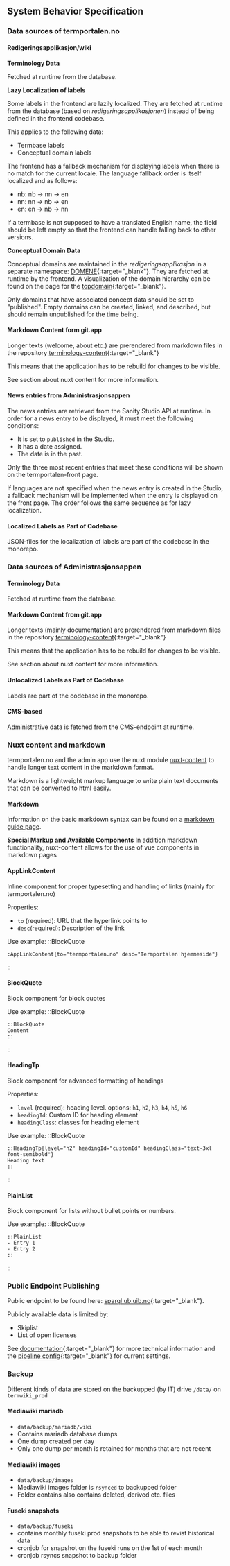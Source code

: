## System Behavior Specification

### Data sources of termportalen.no
#### Redigeringsapplikasjon/wiki
**Terminology Data**

Fetched at runtime from the database.

**Lazy Localization of labels**

Some labels in the frontend are lazily localized. They are fetched at
runtime from the database (based on _redigeringsapplikasjonen_) instead of
being defined in the frontend codebase.

This applies to the following data:

- Termbase labels
- Conceptual domain labels

The frontend has a fallback mechanism for displaying labels when there
is no match for the current locale. The language fallback order is
itself localized and as follows:

- nb: nb -> nn -> en
- nn: nn -> nb -> en
- en: en -> nb -> nn

If a termbase is not supposed to have a translated English name, the
field should be left empty so that the frontend can handle falling
back to other versions.

**Conceptual Domain Data**

Conceptual domains are maintained in the _redigeringsapplikasjon_ in a
separate namespace:
[DOMENE](https://wiki.terminologi.no/index.php?title=DOMENE:DOMENE){:target="\_blank"}.
They are fetched at runtime by the frontend. A visualization of the
domain hierarchy can be found on the page for the
[topdomain](https://wiki.terminologi.no/index.php?title=DOMENE:Toppdomene){:target="\_blank"}.

Only domains that have associated concept data should be set to
"published". Empty domains can be created, linked, and described, but
should remain unpublished for the time being.

#### Markdown Content form git.app
Longer texts (welcome, about etc.) are prerendered from markdown files
in the repository
[terminology-content](https://git.app.uib.no/spraksamlingane/terminologi/terminologi-content/-/tree/main/web){:target="\_blank"}

This means that the application has to be rebuild for changes to be visible.

See section about nuxt content for more information.

#### News entries from Administrasjonsappen
The news entries are retrieved from the Sanity Studio API at runtime. In order for a news entry to be displayed, it must meet the following conditions:
- It is set to `published` in the Studio.
- It has a date assigned.
- The date is in the past.

Only the three most recent entries that meet these conditions will be shown on the termportalen-front page.

If languages are not specified when the news entry is created in the Studio, a fallback mechanism will be implemented when the entry is displayed on the front page. The order follows the same sequence as for lazy localization.

#### Localized Labels as Part of Codebase
JSON-files for the localization of labels are part of the codebase in
the monorepo.

### Data sources of Administrasjonsappen
#### Terminology Data

Fetched at runtime from the database.

#### Markdown Content from git.app
Longer texts (mainly documentation) are prerendered from markdown
files in the repository
[terminology-content](https://git.app.uib.no/spraksamlingane/terminologi/terminologi-content/-/tree/main/admin){:target="\_blank"}

This means that the application has to be rebuild for changes to be visible.

See section about nuxt content for more information.

#### Unlocalized Labels as Part of Codebase
Labels are part of the codebase in the monorepo.


#### CMS-based
Administrative data is fetched from the CMS-endpoint at runtime.

### Nuxt content and markdown
termportalen.no and the admin app use the nuxt module
[nuxt-content](https://content.nuxt.com/) to handle longer text
content in the markdown format.

Markdown is a lightweight markup language to write plain text
documents that can be converted to html easily.

#### Markdown
Information on the basic markdown syntax can be found on a [markdown
guide page](https://www.markdownguide.org/cheat-sheet/).

**Special Markup and Available Components**
In addition markdown functionality, nuxt-content allows for the use of
vue components in markdown pages

#### AppLinkContent
Inline component for proper typesetting and handling of links (mainly for termportalen.no)

Properties:
- ``to`` (required): URL that the hyperlink points to
- ``desc``(required): Description of the link

Use example:
::BlockQuote
```
:AppLinkContent{to="termportalen.no" desc="Termportalen hjemmeside"}
```
::

#### BlockQuote
Block component for block quotes

Use example:
::BlockQuote
```
::BlockQuote
Content
::
```
::

#### HeadingTp
Block component for advanced formatting of headings

Properties:
- ``level`` (required): heading level. options: ``h1``, ``h2``, ``h3``, ``h4``, ``h5``, ``h6``
- ``headingId``: Custom ID for heading element
- ``headingClass``: classes for heading element

Use example:
::BlockQuote
```
::HeadingTp{level="h2" headingId="customId" headingClass="text-3xl font-semibold"}
Heading text
::
```
::

#### PlainList
Block component for lists without bullet points or numbers.

Use example:
::BlockQuote
```
::PlainList
- Entry 1
- Entry 2
::
```
::

### Public Endpoint Publishing

Public endpoint to be found here: [sparql.ub.uib.no](https://sparql.ub.uib.no){:target="\_blank"}.

Publicly available data is limited by:

- Skiplist
- List of open licenses

See
[documentation](https://git.app.uib.no/spraksamlingane/terminologi/terminologi-meta#update-public-sparql-endpoint){:target="\_blank"}
for more technical information and the [pipeline
config](https://git.app.uib.no/spraksamlingane/terminologi/terminologi-meta/-/pipeline_schedules){:target="\_blank"}
for current settings.

### Backup
Different kinds of data are stored on the backupped (by IT) drive `/data/` on `termwiki_prod`

#### Mediawiki mariadb
- `data/backup/mariadb/wiki`
- Contains mariadb database dumps
- One dump created per day
- Only one dump per month is retained for months that are not recent

#### Mediawiki images
- `data/backup/images`
- Mediawiki images folder is `rsynced` to backupped folder
- Folder contains also contains deleted, derived etc. files

#### Fuseki snapshots
- `data/backup/fuseki`
- contains monthly fuseki prod snapshots to be able to revist historical data
- cronjob for snapshot on the fuseki runs on the 1st of each month
- cronjob rsyncs snapshot to backup folder
